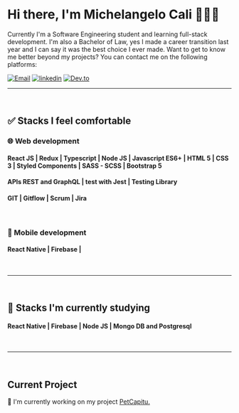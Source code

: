# Hi there, I'm Michelangelo Cali 👨🏻‍💻
Currently I'm a Software Engineering student and learning full-stack development. I'm also a Bachelor of Law, yes I made a career transition last year and I can say it was the best choice I ever made. Want to get to know me better beyond my projects? You can contact me on the following platforms:

[![Email](https://img.shields.io/badge/-Hotmail-0078D4?style=for-the-badge&logo=microsoft-outlook&logoColor=white&mailto:michelangelocali@hotmail.com)](mailto:michelangelocali@hotmail.com)
[![linkedin](https://img.shields.io/badge/LinkedIn-0A66C2?style=for-the-badge&logo=linkedin&logoColor=white&url=https://www.linkedin.com/in/michelangelocali/)](https://www.linkedin.com/in/michelangelocali/)
[![Dev.to](https://img.shields.io/badge/dev.to-0C0C0C?style=for-the-badge&logo=dev.to&logoColor=white)](https://dev.to/michelangelocali)
<br>

___
<br>

## ✅ Stacks I feel comfortable
### 🌐 Web development
#### React JS  | Redux | Typescript | Node JS | Javascript ES6+ | HTML 5 | CSS 3 | Styled Components | SASS - SCSS | Bootstrap 5 
#### APIs REST and GraphQL | test with Jest | Testing Library
#### GIT | Gitflow | Scrum | Jira 

<br>

### 📱 Mobile development
#### React Native | Firebase | 

<br>


___


<br>

## 📖 Stacks I'm currently studying
#### React Native | Firebase | Node JS | Mongo DB and Postgresql

<br>


___


<br>

## Current Project
🔨 I'm currently working on my project [PetCapitu.](https://github.com/MichelangeloCali/petcapitu-front)


<br>
